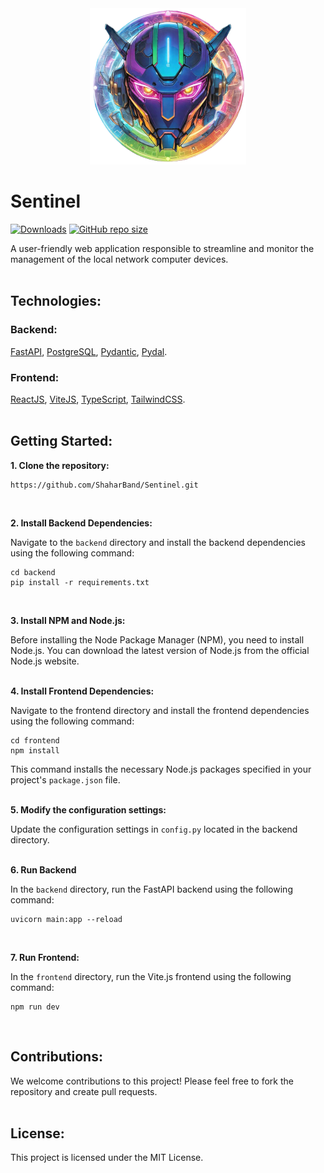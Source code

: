 <div align="center">
  <img src="./logo.png" width="250px" alt="Sentinel Logo" title="Sentinel Logo">
</div>

# Sentinel

[![Downloads](https://img.shields.io/github/downloads/ShaharBand/Sentinel/total.svg)](https://github.com/ShaharBand/Sentinel/releases)
[![GitHub repo size](https://img.shields.io/github/repo-size/ShaharBand/Sentinel.svg)](https://github.com/ShaharBand/Sentinel)

A user-friendly web application responsible to streamline and monitor the management of the local network computer devices.
<br><br>

## Technologies:

### Backend:

[FastAPI](https://github.com/tiangolo/fastapi),
[PostgreSQL](https://github.com/postgres/postgres),
[Pydantic](https://github.com/samuelcolvin/pydantic),
[Pydal](https://github.com/web2py/pydal).

### Frontend:

[ReactJS](https://github.com/facebook/react),
[ViteJS](https://github.com/vitejs/vite),
[TypeScript](https://github.com/microsoft/TypeScript),
[TailwindCSS](https://github.com/tailwindlabs/tailwindcss).
<br><br>

## Getting Started:

**1. Clone the repository:**
```commandline
https://github.com/ShaharBand/Sentinel.git
```
<br>

**2. Install Backend Dependencies:**

Navigate to the `backend` directory and install the backend dependencies using the following command:
```commandline
cd backend
pip install -r requirements.txt
```
<br>

**3. Install NPM and Node.js:**

Before installing the Node Package Manager (NPM), you need to install Node.js. 
You can download the latest version of Node.js from the official Node.js website.
<br><br>

**4. Install Frontend Dependencies:**

Navigate to the frontend directory and install the frontend dependencies using the following command:
```commandline
cd frontend
npm install
```
This command installs the necessary Node.js packages specified in your project's `package.json` file.
<br><br>

**5. Modify the configuration settings:**

Update the configuration settings in `config.py` located in the backend directory. 
<br><br>

**6. Run Backend**

In the `backend` directory, run the FastAPI backend using the following command:
```commandline
uvicorn main:app --reload
```
<br>

**7. Run Frontend:**

In the `frontend` directory, run the Vite.js frontend using the following command:
```commandline
npm run dev
```
<br>

## Contributions:

We welcome contributions to this project! Please feel free to fork the repository and create pull requests.
<br><br>

## License:

This project is licensed under the MIT License.
